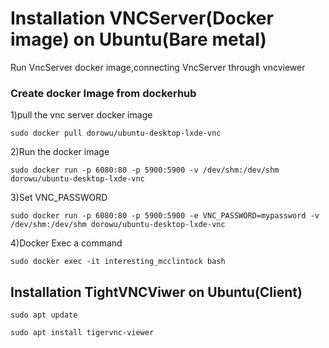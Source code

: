 


# Installation  VNCServer(Docker image) on Ubuntu(Bare metal)




Run VncServer docker image,connecting VncServer through vncviewer



  ### Create docker Image from dockerhub
  1)pull the vnc server docker image

  `sudo docker pull dorowu/ubuntu-desktop-lxde-vnc`
  
  2)Run the docker image
  
  `sudo docker run -p 6080:80 -p 5900:5900 -v /dev/shm:/dev/shm dorowu/ubuntu-desktop-lxde-vnc`
 
  3)Set VNC_PASSWORD

  `sudo docker run -p 6080:80 -p 5900:5900 -e VNC_PASSWORD=mypassword -v /dev/shm:/dev/shm dorowu/ubuntu-desktop-lxde-vnc`

  4)Docker Exec a command
  
  `sudo docker exec -it interesting_mcclintock bash`
      
## Installation  TightVNCViwer on Ubuntu(Client)

  `sudo apt update`

  `sudo apt install tigervnc-viewer`
  

